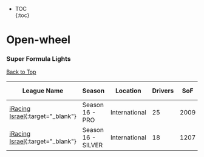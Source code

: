 * TOC  
{:toc}

# Open-wheel

### Super Formula Lights

[Back to Top](#)  

| League Name | Season | Location | Drivers | SoF | Setup | Upcoming Race | New York | London | Sydney |
|-----------------------------------------------------------------------------------------------------------|-------------------|-------------|-------|----|-----|-------------|--------|------|------|
|[iRacing Israel](https://members.iracing.com/membersite/member/LeagueView.do?league=3928){:target="_blank"} |Season  16 \- PRO |International |25 |2009 | | | | | |
|[iRacing Israel](https://members.iracing.com/membersite/member/LeagueView.do?league=3928){:target="_blank"} |Season 16 \- SILVER |International |18 |1207 | | | | | |

